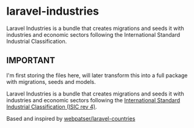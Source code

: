 # laravel-industries
Laravel Industries is a bundle that creates migrations and seeds it with industries and economic sectors following the International Standard Industrial Classification.

IMPORTANT
---------
I'm first storing the files here, will later transform this into a full package with migrations, seeds and models.

Laravel Industries is a bundle that creates migrations and seeds it with industries and economic sectors following the [International Standard Industrial Classification (ISIC rev 4)](http://unstats.un.org/unsd/cr/registry/isic-4.asp).

Based and inspired by [webpatser/laravel-countries](https://github.com/webpatser/laravel-countries)
